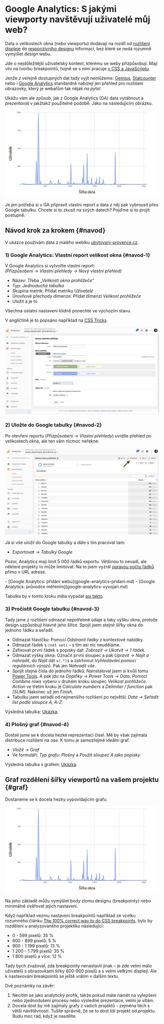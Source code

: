 # Google Analytics: S jakými viewporty navštěvují uživatelé můj web?

Data o velikostech okna (nebo viewportu) dodávají na rozdíl od [rozlišení displeje](rozliseni-displeje.md) do [responzivního designu](https://www.vzhurudolu.cz/responzivni-design) informaci, bez které se nedá rozumně vymýšlet design webu. 

Jde o nejdůležitější uživatelský kontext, kterému se weby přizpůsobují. Mají vliv na tvorbu breakpointů, hojně se s nimi pracuje [v CSS a JavaScriptu](velikost-okna-css-js.md).

Jenže z veřejně dostupných dat tady vyjít nemůžeme: [Gemius](http://ranking.gemius.com/cz/), [Statcounter](http://gs.statcounter.com/) nebo i [Google Analytics](google-analytics-vyvojari.md) standardně nabízejí jen přehled pro rozlišení obrazovky, který je webařům tak nějak *na pytel*.

Ukážu vám ale způsob, jak z Google Analytics (GA) data vytáhnout a prezentovat v jakžtakž použitelné podobě. Jako na následujícím obrázku.

![Počet uživatelů podle šířky okna](dist/images/original/ga-viewport-3.jpg)

Je jen potřeba si v GA připravit vlastní report a data z něj pak vybrousit přes Google tabulku. Chcete si to zkusit na svých datech? Pojďme si to projít postupně.


## Návod krok za krokem {#navod}

<!-- AdSnippet -->

V ukázce používám data z malého webíku [ubytovani-provence.cz](http://www.ubytovani-provence.cz/).

### 1) Google Analytics: Vlastní report velikost okna {#navod-1}

V Google Analytics si vytvořte vlastní report:  
*(Přizpůsobení → Vlastní přehledy  → Nový vlastní přehled)*

- Název: Třeba *„Velikosti okna prohlížeče“*
- Typ: *Jednoduchá tabulka*
- Skupina metrik: Přidat metriku *Uživatelé*
- Úrovňové přechody dimenze: Přidat dimenzi *Velikost prohlížeče*
- Uložit a je to

Všechna ostatní nastavení klidně ponechte ve výchozím stavu.

V angličtině je to popsáno například na [CSS Tricks](https://css-tricks.com/google-analytics-can-show-screen-resolution-%E2%89%A0-browser-window/).

![Krok 1: Vytvoření vlastního přehledu](dist/images/original/ga-viewport-1.jpg)


### 2) Uložte do Google tabulky {#navod-2}

Po otevření reportu (*Přizpůsobení → Vlastní přehledy*) uvidíte přehled po velikostech okna, ale ten vám nicmoc neřekne. 

![Krok 2: Vložení do Google tabulky](dist/images/original/ga-viewport-2.jpg)

Já si vše uložil do Google tabulky a dále s tím pracoval tam:

- *Exportovat → Tabulky Google*

Pozor, Analytics mají limit 5 000 řádků exportu. Většinou to nevadí, ale některé projekty to může limitovat. Na to jsem vyzrál [úpravou počtu řádků](https://www.hobo-web.co.uk/how-to-export-more-then-500-rows-to-csv-up-to-50000-rows-google-analytics-tip/) přímo v URL adrese.

<div class="related" markdown="1">
- [Google Analytics: přidání webu](google-analytics-pridani.md)
- [Google Analytics: průvodce měřením](google-analytics-vyvojari.md)
</div>

Tabulka by v tomto kroku měla vypadat [asi takto](https://docs.google.com/spreadsheets/d/1A4AvTM9KejtlG6DFUH0-G1sytm4SZvhnCBMMgn_lBKw/edit?usp=sharing).


### 3) Pročistit Google tabulku {#navod-3}

Tady jsme z rozlišení odmazal nepotřebné údaje a taky výšku okna, protože design uzpůsobuji hlavně jeho šířce. Spojil jsem stejné šířky okna do jednoho řádku a seřadil.

- Odmazat hlavičku: Pomocí *Odstranit řádky* z kontextové nabídky.
- Odmazat řádek s `(not set)` – s tím asi nic neuděláme.
- Zafixovat první řádek s popisky dat: *Zobrazit → Ukotvit → 1 řádek*.
- Odmazat výšky okna: Označit první sloupec a pak *Upravit → Najít a nahradit*, do *Najít* dát `x(.*)$` a zatrhnout *Vyhledávání pomocí regulárních výrazů*. Pak  jen *Nahradit vše*.
- Spojit stejná čísla do jednoho řádků: Nainstaloval jsem si kvůli tomu [Power Tools](https://chrome.google.com/webstore/detail/power-tools/dofhceeoedodcaheeoacmadcpegkjobi?utm_source=permalink). A pak jdu na *Doplňky → Power Tools → Data*. Pomocí *Combine rows* vyberu v druhém kroku sloupec *Velikost prohlížeče*. *Action* ve třetím kroku je *Calculate numbers* a *Delimiter / function* pak *[SUM]*. Nakonec už jen *Finish*.
- Tabulku jsem seřadil od nejmenšího rozlišení po největší: *Data  → Seřadit list podle sloupce A, A-Z*.

Výsledná tabulka: [Ukázka](https://docs.google.com/spreadsheets/d/1cKKFrS887KiIHHtZ8Nv-vli9XN_rqXNCsUKQDmNmqDk/edit#gid=1063209725).


### 4) Plošný graf {#navod-4}

Dostali jsme se k docela hezké reprezentaci čísel. Mě by však zajímala distribuce rozlišení na ose. K tomu je samozřejmě ideální graf.

- *Vložit → Graf*
- Ve formuláři: *Typ grafu: Plošný* a *Použít sloupec A jako popisky*

Výsledná tabulka s grafem: [Ukázka](https://docs.google.com/spreadsheets/d/18PHIBsQOsKL7cqiE2fVo2RmmHTAym2C1Fi7An8vJMOw/edit#gid=1063209725).


## Graf rozdělení šířky viewportů na vašem projektu {#graf}

<!-- AdSnippet -->

Dostaneme se k docela hezky vypovídajícím grafu.

![Krok 3: Hotový graf](dist/images/original/ga-viewport-3.jpg)

Na jeho základě můžu vymýšlet body zlomu designu (breakpointy) nebo minimálně ověřovat jejich nastavení.

Když například vezmu nastavení breakpointů například ze vcelku rozumného článku [The 100% correct way to do CSS breakpoints](https://medium.freecodecamp.org/the-100-correct-way-to-do-css-breakpoints-88d6a5ba1862), bylo by rozdělení u analyzovaného projektíku následující:

* 0 - 599 pixelů: 35 %
* 600 - 899 pixelů: 5 %
* 900 - 1 199 pixelů: 13 %
* 1 200 - 1 799 pixelů: 35 %
* 1 800 pixelů a více: 12 %

Tady bych zvažoval, zda breakpointy nenastavit jinak – je zde velmi málo uživatelů s obrazovkami šířky 600-900 pixelů a s velmi velkými displeji. Ale k nastavování breakpointů se ještě vrátím v dalším textu.

Dvě poznámky na závěr:

1. Necítím se jako analytický profík, takže pokud máte námět na vylepšení nebo zjednodušení procesu nebo výsledné prezentace, velmi je vítám.
2. Docela dost by mě zajímaly grafy z vašich projektů - zejména těch s větší návštěvností. Tušíte správně, že se to dost liší projekt od projektu. Budu moc rád, když je nasdílíte.

<!-- AdSnippet -->
